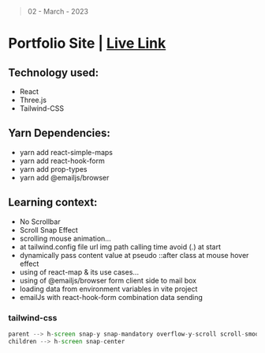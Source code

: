 > 02 - March - 2023

# Portfolio Site | [Live Link](https://p2-site-3js.netlify.app)

## Technology used:
* React
* Three.js
* Tailwind-CSS

## Yarn Dependencies:
* yarn add react-simple-maps
* yarn add react-hook-form
* yarn add prop-types
* yarn add @emailjs/browser

## Learning context:
* No Scrollbar
* Scroll Snap Effect
* scrolling mouse animation...
* at tailwind.config file url img path calling time avoid (.) at start
* dynamically pass content value at pseudo ::after class at mouse hover effect
* using of react-map & its use cases...
* using of @emailjs/browser form client side to mail box
* loading data from environment variables in vite project
* emailJs with react-hook-form combination data sending


### tailwind-css 
```jsx
parent --> h-screen snap-y snap-mandatory overflow-y-scroll scroll-smooth
children --> h-screen snap-center
```
